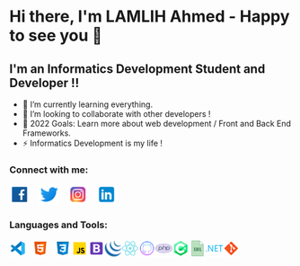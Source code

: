 # Hi there, I'm LAMLIH Ahmed - Happy to see you 👋 

## I'm an Informatics Development Student and Developer !!

- 📕 I’m currently learning everything.
- 👯 I’m looking to collaborate with other developers !
- 🥅 2022 Goals: Learn more about web development / Front and Back End Frameworks.
- ⚡ Informatics Development is my life !

### Connect with me:

<a href="https://www.facebook.com/ahmed.lamlih.581/" target="_blank"><img width="36px" src="images/facebook.svg" alt="Facebook"/></a>
&nbsp;&nbsp;
<a href="https://twitter.com/lamlih_ahmed" target="_blank"><img width="36px" src="images/twitter.svg" alt="Twitter"/></a>
&nbsp;&nbsp;
<a href="https://www.instagram.com/ahmed.lamlih/" target="_blank"><img width="36px" src="images/instagram.svg" alt="Instagram"/></a>
&nbsp;&nbsp;
<a href="https://www.linkedin.com/in/lmldev/" target="_blank"><img width="36px" src="images/linkedin.svg" alt="LinkedIn"/></a>
### Languages and Tools:

<img align="left" alt="Visual Studio Code" src="images/vs.svg" width="30px" style="padding-right:10px;"/>
<img align="left" alt="HTML" src="images/html.svg" width="30px" style="padding-right:10px;"/>
<img align="left" alt="CSS" src="images/css.png" width="30px"/>
<img align="left" alt="Javascript" src="images/javascript.svg" width="30px"/>
<img align="left" alt="Bootstrap" src="images/bootstrap.svg" width="30px"/>
<img align="left" alt="jQuery" src="images/jquery.png" width="30px"/>
<img align="left" alt="React" src="images/react.svg" width="30px"/>
<img align="left" alt="Github" src="images/github.svg" width="30px"/>
<img alt="Git" src="images/git.svg" width="30px"/>
<img align="left" alt="Git" src="images/php.svg" width="30px"/>
<img align="left" alt="C#" src="images/c-sharp.svg" width="30px"/>
<img align="left" alt="XML" src="images/xml.png" width="30px"/>
<img align="left" alt=".NET" src="images/net.png" width="30px"/>
<br />
<br />

[twitter]: 
[facebook]: 
[instagram]: 
[linkedin]: 
